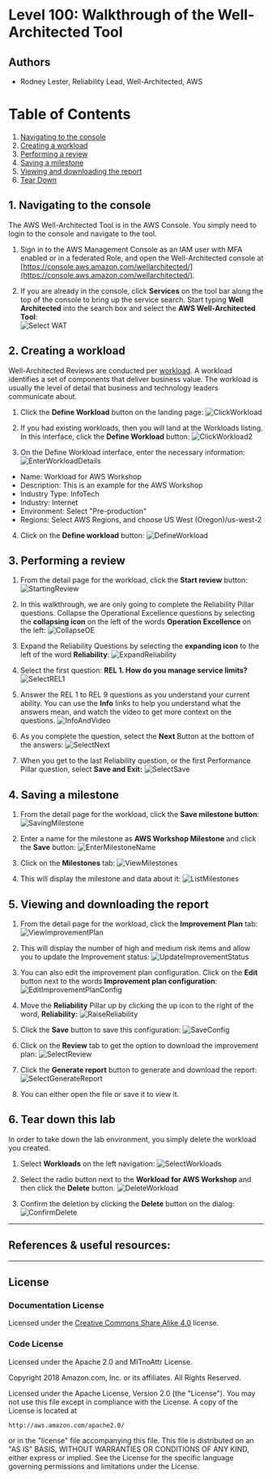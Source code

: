 ﻿# Level 100: Walkthrough of the Well-Architected Tool

## Authors
- Rodney Lester, Reliability Lead, Well-Architected, AWS
# Table of Contents
1. [Navigating to the console](#nav_console)
2. [Creating a workload](#create_workload)
3. [Performing a review](#perform_review)
4. [Saving a milestone](#save_milestone)
5. [Viewing and downloading the report](#view_report) 
6. [Tear Down](#tear_down)




## 1. Navigating to the console <a name="nav_console"></a>
The AWS Well-Architected Tool is in the AWS Console. You simply need to login to the console and navigate to the tool.
1. Sign in to the AWS Management Console as an IAM user with MFA enabled or in a federated Role, and open the Well-Architected console at [https://console.aws.amazon.com/wellarchitected/](https://console.aws.amazon.com/wellarchitected/).

2. If you are already in the console, click **Services** on the tool bar along the top of the console to bring up the service search. Start typing **Well Architected** into the search box and select the **AWS Well-Architected Tool**:  
![Select WAT](Images/AWSWAT0.png)


## 2. Creating a workload <a name="create_workload"></a>
Well-Architected Reviews are conducted per [workload](https://wa.aws.amazon.com/wat.concept.workload.en.html). A workload identifies a set of components that deliver business value. The workload is usually the level of detail that business and technology leaders communicate about.

1. Click the **Define Workload** button on the landing page:
![ClickWorkload](Images/AWSWAT1.png)

2. If you had existing workloads, then you will land at the Workloads listing. In this interface, click the **Define Workload** button:
![ClickWorkload2](Images/AWSWAT2.png)

3. On the Define Workload interface, enter the necessary information:
![EnterWorkloadDetails](Images/AWSWAT3.png)
- Name: Workload for AWS Workshop  
- Description: This is an example for the AWS Workshop  
- Industry Type: InfoTech  
- Industry: Internet  
- Environment: Select "Pre-production"  
- Regions: Select AWS Regions, and choose US West (Oregon)/us-west-2  

4. Click on the **Define workload** button:
![DefineWorkload](Images/AWSWAT4.png)

## 3. Performing a review <a name="perform_review"></a>
1. From the detail page for the workload, click the **Start review** button:
![StartingReview](Images/AWSWAT5.png)  

2. In this walkthrough, we are only going to complete the Reliability Pillar questions. Collapse the Operational Excellence questions by selecting the **collapsing icon** on the left of the words **Operation Excellence** on the left:
![CollapseOE](Images/AWSWAT6.png)

3. Expand the Reliability Questions by selecting the **expanding icon** to the left of the word **Reliability**:
![ExpandReliability](Images/AWSWAT7.png)

4. Select the first question: **REL 1. How do you manage service limits?**
![SelectREL1](Images/AWSWAT8.png)

5. Answer the REL 1 to REL 9 questions as you understand your current ability. You can use the **Info** links to help you understand what the answers mean, and watch the video to get more context on the questions.
![InfoAndVideo](Images/AWSWAT9.png)

6. As you complete the question, select the **Next** Button at the bottom of the answers:
![SelectNext](Images/AWSWAT10.png)

7. When you get to the last Reliability question, or the first Performance Pillar question, select **Save and Exit:** 
![SelectSave](Images/AWSWAT11.png)

## 4. Saving a milestone <a name="save_milestone"></a>
1. From the detail page for the workload, click the **Save milestone button**:
![SavingMilestone](Images/AWSWAT12.png)  

2. Enter a name for the milestone as **AWS Workshop Milestone** and click the **Save** button:
![EnterMilestoneName](Images/AWSWAT13.png)

3. Click on the **Milestones** tab:
![ViewMilestones](Images/AWSWAT14.png)

4. This will display the milestone and data about it:
![ListMilestones](Images/AWSWAT15.png)

## 5. Viewing and downloading the report <a name="view_report"></a>
1. From the detail page for the workload, click the **Improvement Plan** tab:
![ViewImprovementPlan](Images/AWSWAT16.png)  

2. This will display the number of high and medium risk items and allow you to update the Improvement status:
![UpdateImprovementStatus](Images/AWSWAT17.png)

3. You can also edit the improvement plan configuration. Click on the **Edit** button next to the words **Improvement plan configuration**:
![EditImprovementPlanConfig](Images/AWSWAT18.png)

4. Move the **Reliability** Pillar up by clicking the up icon to the right of the word, **Reliability:**
![RaiseReliability](Images/AWSWAT19.png)

5. Click the **Save** button to save this configuration:
![SaveConfig](Images/AWSWAT20.png)

6. Click on the **Review** tab to get the option to download the improvement plan:
![SelectReview](Images/AWSWAT21.png)

7. Click the **Generate report** button to generate and download the report:
![SelectGenerateReport](Images/AWSWAT22.png)

8. You can either open the file or save it to view it.

## 6. Tear down this lab <a name="tear_down"></a>
In order to take down the lab environment, you simply delete the workload you created.
1. Select **Workloads** on the left navigation:
![SelectWorkloads](Images/AWSWAT24.png)

2. Select the radio button next to the **Workload for AWS Workshop** and then click the **Delete** button.
![DeleteWorkload](Images/AWSWAT25.png)

3. Confirm the deletion by clicking the **Delete** button on the dialog:
![ConfirmDelete](Images/AWSWAT26.png)


***

## References & useful resources:

***


## License

### Documentation License

Licensed under the [Creative Commons Share Alike 4.0](https://creativecommons.org/licenses/by-sa/4.0/) license.

### Code License
Licensed under the Apache 2.0 and MITnoAttr License. 

Copyright 2018 Amazon.com, Inc. or its affiliates. All Rights Reserved.

Licensed under the Apache License, Version 2.0 (the "License"). You may not use this file except in compliance with the License. A copy of the License is located at

    http://aws.amazon.com/apache2.0/

or in the "license" file accompanying this file. This file is distributed on an "AS IS" BASIS, WITHOUT WARRANTIES OR CONDITIONS OF ANY KIND, either express or implied. See the License for the specific language governing permissions and limitations under the License.
